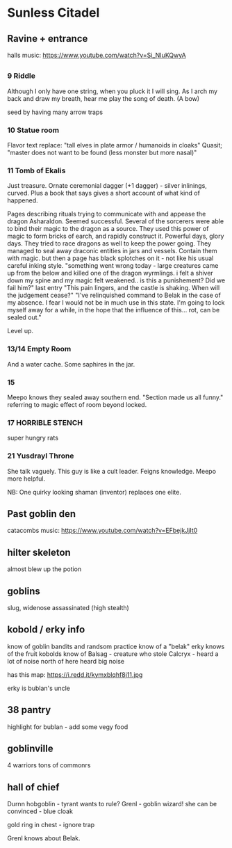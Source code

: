# Sunless Citadel
## Ravine + entrance
halls music: https://www.youtube.com/watch?v=Si_NIuKQwyA

##


### 9 Riddle
Although I only have one string,
when you pluck it I will sing.
As I arch my back and draw my breath,
hear me play the song of death.
(A bow)

seed by having many arrow traps

### 10 Statue room
Flavor text replace: "tall elves in plate armor / humanoids in cloaks"
Quasit; "master does not want to be found (less monster but more nasal)"

### 11 Tomb of Ekalis
Just treasure. Ornate ceremonial dagger (+1 dagger) - silver inlinings, curved.
Plus a book that says gives a short account of what kind of happened.

Pages describing rituals trying to communicate with and appease the dragon Asharaldon. Seemed successful. Several of the sorcerers were able to bind their magic to the dragon as a source. They used this power of magic to form bricks of earch, and rapidly construct it. Powerful days, glory days. They tried to race dragons as well to keep the power going.
They managed to seal away draconic entities in jars and vessels. Contain them with magic.
but then a page has black splotches on it - not like his usual careful inking style.
"something went wrong today - large creatures came up from the below and killed one of the dragon wyrmlings. i felt a shiver down my spine and my magic felt weakened.. is this a punishement? Did we fail him?"
last entry
"This pain lingers, and the castle is shaking. When will the judgement cease?"
"I've relinquished command to Belak in the case of my absence. I fear I would not be in much use in this state. I'm going to lock myself away for a while, in the hope that the influence of this... rot, can be sealed out."

Level up.

### 13/14 Empty Room
And a water cache. Some saphires in the jar.

### 15
Meepo knows they sealed away southern end. "Section made us all funny." referring to magic effect of room beyond locked.

### 17 HORRIBLE STENCH
super hungry rats

### 21 Yusdrayl Throne
She talk vaguely. This guy is like a cult leader.
Feigns knowledge. Meepo more helpful.

NB: One quirky looking shaman (inventor) replaces one elite.

## Past goblin den
catacombs music: https://www.youtube.com/watch?v=EFbejkJjIt0

## hilter skeleton
almost blew up the potion

## goblins
slug, widenose assassinated (high stealth)


## kobold / erky info
know of goblin bandits and randsom practice
know of a "belak"
erky knows of the fruit
kobolds know of Balsag - creature who stole Calcryx - heard a lot of noise north of here heard big noise

has this map:
https://i.redd.it/kymxblqhf8j11.jpg

erky is bublan's uncle

## 38 pantry
highlight for bublan - add some vegy food

## goblinville
4 warriors tons of commonrs

## hall of chief
Durnn hobgoblin - tyrant wants to rule?
Grenl - goblin wizard! she can be convinced - blue cloak

gold ring in chest - ignore trap

Grenl knows about Belak.
